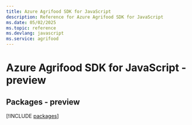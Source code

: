 ```yaml
---
title: Azure Agrifood SDK for JavaScript
description: Reference for Azure Agrifood SDK for JavaScript
ms.date: 05/02/2025
ms.topic: reference
ms.devlang: javascript
ms.service: agrifood
---
```

# Azure Agrifood SDK for JavaScript - preview
## Packages - preview
[!INCLUDE [packages](agrifood-index.md)]